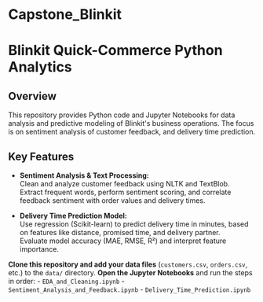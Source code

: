 # Capstone_Blinkit

# Blinkit Quick-Commerce Python Analytics

## Overview

This repository provides Python code and Jupyter Notebooks for data analysis and predictive modeling of Blinkit's business operations. The focus is on sentiment analysis of customer feedback, and delivery time prediction.

## Key Features

- **Sentiment Analysis & Text Processing:**  
  Clean and analyze customer feedback using NLTK and TextBlob.  
  Extract frequent words, perform sentiment scoring, and correlate feedback sentiment with order values and delivery times.

- **Delivery Time Prediction Model:**  
  Use regression (Scikit-learn) to predict delivery time in minutes, based on features like distance, promised time, and delivery partner.  
  Evaluate model accuracy (MAE, RMSE, R²) and interpret feature importance.



**Clone this repository and add your data files** (`customers.csv`, `orders.csv`, etc.) to the `data/` directory.
 **Open the Jupyter Notebooks** and run the steps in order:
    - `EDA_and_Cleaning.ipynb`
    - `Sentiment_Analysis_and_Feedback.ipynb`
    - `Delivery_Time_Prediction.ipynb`
   
 
